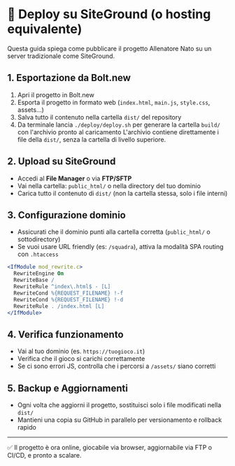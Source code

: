 # 🚀 Deploy su SiteGround (o hosting equivalente)

Questa guida spiega come pubblicare il progetto Allenatore Nato su un server tradizionale come SiteGround.

## 1. Esportazione da Bolt.new
1. Apri il progetto in Bolt.new
2. Esporta il progetto in formato web (`index.html`, `main.js`, `style.css`, assets...)
3. Salva tutto il contenuto nella cartella `dist/` del repository
4. Da terminale lancia `./deploy/deploy.sh` per generare la cartella `build/` con l'archivio pronto al caricamento
   L'archivio contiene direttamente i file della `dist/`, senza la cartella di livello superiore.

## 2. Upload su SiteGround
- Accedi al **File Manager** o via **FTP/SFTP**
- Vai nella cartella: `public_html/` o nella directory del tuo dominio
- Carica tutto il contenuto di `dist/` (non la cartella stessa, solo i file interni)

## 3. Configurazione dominio
- Assicurati che il dominio punti alla cartella corretta (`public_html/` o sottodirectory)
- Se vuoi usare URL friendly (es: `/squadra`), attiva la modalità SPA routing con `.htaccess`

```apache
<IfModule mod_rewrite.c>
  RewriteEngine On
  RewriteBase /
  RewriteRule ^index\.html$ - [L]
  RewriteCond %{REQUEST_FILENAME} !-f
  RewriteCond %{REQUEST_FILENAME} !-d
  RewriteRule . /index.html [L]
</IfModule>
```

## 4. Verifica funzionamento
- Vai al tuo dominio (es. `https://tuogioco.it`)
- Verifica che il gioco si carichi correttamente
- Se ci sono errori JS, controlla che i percorsi a `/assets/` siano corretti

## 5. Backup e Aggiornamenti
- Ogni volta che aggiorni il progetto, sostituisci solo i file modificati nella `dist/`
- Mantieni una copia su GitHub in parallelo per versionamento e rollback rapido

---

✅ Il progetto è ora online, giocabile via browser, aggiornabile via FTP o CI/CD, e pronto a scalare.
